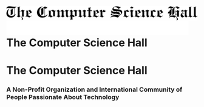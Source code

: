 <picture align="center">
  <source media="(prefers-color-scheme: dark)" srcset="l-tcsh.svg" width="480">
  <source media="(prefers-color-scheme: light)" srcset="dtcsh.svg" width="480">
  <img alt="Shows an illustrated sun in light mode and a moon with stars in dark mode." src="dtcsh.svg">
</picture>
<img alt="Shows an illustrated sun in light mode and a moon with stars in dark mode." src="l-tcsh.svg" width="480" align="left">


# The Computer Science Hall 
# The Computer Science Hall 
### A Non-Profit Organization and International Community of People Passionate About Technology
